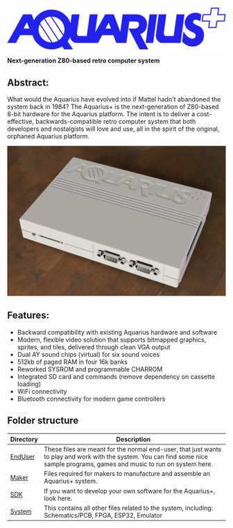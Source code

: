 ![Aquarius+ Logo](EndUser/images/aquarius_plus_logo_BLUE.png)

**Next-generation Z80-based retro computer system**

## Abstract:

What would the Aquarius have evolved into if Mattel hadn't abandoned the system back in 1984? The Aquarius+ is the next-generation of Z80-based 8-bit hardware for the Aquarius platform. The intent is to deliver a cost-effective, backwards-compatible retro computer system that both developers and nostalgists will love and use, all in the spirit of the original, orphaned Aquarius platform.

![Aquarius Case](System/case/case%20v25%20crop.png)

## Features:

- Backward compatibility with existing Aquarius hardware and software
- Modern, flexible video solution that supports bitmapped graphics, sprites, and tiles, delivered through clean VGA output
- Dual AY sound chips (virtual) for six sound voices
- 512kb of paged RAM in four 16k banks
- Reworked SYSROM and programmable CHARROM
- Integrated SD card and commands (remove dependency on cassette loading)
- WiFi connectivity
- Bluetooth connectivity for modern game controllers

## Folder structure

| Directory           | Description                                                                                                                                                                     |
| ------------------- | ------------------------------------------------------------------------------------------------------------------------------------------------------------------------------- |
| [EndUser](EndUser/) | These files are meant for the normal end-user, that just wants to play and work with the system. You can find some nice sample programs, games and music to run on system here. |
| [Maker](Maker/)     | Files required for makers to manufacture and assemble an Aquarius+ system.                                                                                                      |
| [SDK](SDK/)         | If you want to develop your own software for the Aquarius+, look here.                                                                                                          |
| [System](System/)   | This contains all other files related to the system, including: Schematics/PCB, FPGA, ESP32, Emulator                                                                           |
